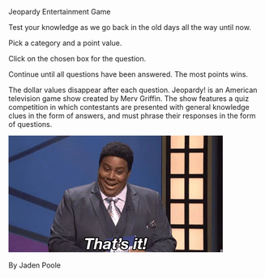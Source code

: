 Jeopardy Entertainment Game

Test your knowledge as we go back in the old days all the way until now. 


Pick a category and a point value.

Click on the chosen box for the question.

Continue until all questions have been answered. The most points wins.

The dollar values disappear after each question.
Jeopardy! is an American television game show created by Merv Griffin. The show features a quiz competition in which contestants are presented with general knowledge clues in the form of answers, and must phrase their responses in the form of questions.

<img src="thats.it.webp">

By Jaden Poole